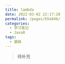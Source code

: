 ```yaml
---
title: lambda
date: 2022-03-02 22:17:20
permalink: /pages/b5e846/
categories:
  - 学习笔记
  - Java8
tags:
  - 基础
---
```

> 待补充

